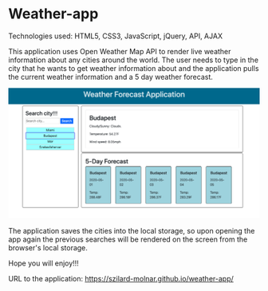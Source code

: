 # Weather-app

Technologies used: HTML5, CSS3, JavaScript, jQuery, API, AJAX

This application uses Open Weather Map API to render live weather information about any cities around the world. The user needs to type in the city that he wants to get weather information about and the application pulls the current weather information and a 5 day weather forecast.

![app screenshot](/images/weather-forecast.png)

The application saves the cities into the local storage, so upon opening the app again the previous searches will be rendered on the screen from the browser's local storage.

Hope you will enjoy!!!

URL to the application:
https://szilard-molnar.github.io/weather-app/